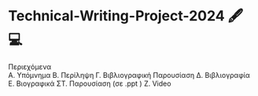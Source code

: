 # Technical-Writing-Project-2024 🖋️💻


Περιεχόμενα   <br>
Α. Υπόμνημα
Β. Περίληψη
Γ. Βιβλιογραφική Παρουσίαση
Δ. Βιβλιογραφία
Ε. Βιογραφικά
ΣΤ. Παρουσίαση (σε .ppt )
Ζ. Video 
